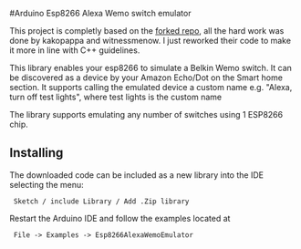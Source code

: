 #Arduino Esp8266 Alexa Wemo switch emulator

This project is completly based on the [forked repo](https://github.com/witnessmenow/esp8266-alexa-wemo-emulator), all the hard work was done by kakopappa and witnessmenow. I just reworked their code to make it more in line with C++ guidelines.

This library enables your esp8266 to simulate a Belkin Wemo switch. It can be discovered as a device by your Amazon Echo/Dot on the Smart home section. It supports calling the emulated device a custom name e.g. "Alexa, turn off test lights", where test lights is the custom name

The library supports emulating any number of switches using 1 ESP8266 chip.

## Installing

The downloaded code can be included as a new library into the IDE selecting the menu:

     Sketch / include Library / Add .Zip library

Restart the Arduino IDE and follow the examples located at

     File -> Examples -> Esp8266AlexaWemoEmulator
